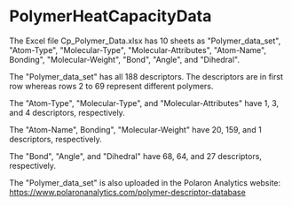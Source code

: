 # PolymerHeatCapacityData
The Excel file Cp_Polymer_Data.xlsx has 10 sheets as "Polymer_data_set", "Atom-Type", "Molecular-Type", "Molecular-Attributes", "Atom-Name", Bonding", "Molecular-Weight", "Bond", "Angle", and "Dihedral".

The "Polymer_data_set" has all 188 descriptors. The descriptors are in first row whereas rows 2 to 69 represent different polymers.

The "Atom-Type", "Molecular-Type", and "Molecular-Attributes" have 1, 3, and 4 descriptors, respectively.

The "Atom-Name", Bonding", "Molecular-Weight" have 20, 159, and 1 descriptors, respectively.

The "Bond", "Angle", and "Dihedral" have 68, 64, and 27 descriptors, respectively.

The "Polymer_data_set" is also uploaded in the Polaron Analytics website: https://www.polaronanalytics.com/polymer-descriptor-database

